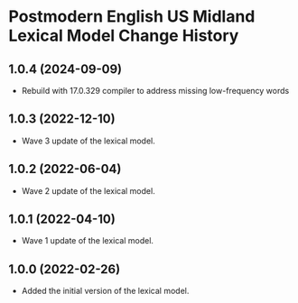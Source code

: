Postmodern English US Midland Lexical Model Change History
====================

1.0.4 (2024-09-09)
----------------
* Rebuild with 17.0.329 compiler to address missing low-frequency words

1.0.3 (2022-12-10)
----------------
* Wave 3 update of the lexical model.

1.0.2 (2022-06-04)
----------------
* Wave 2 update of the lexical model.

1.0.1 (2022-04-10)
----------------
* Wave 1 update of the lexical model.

1.0.0 (2022-02-26)
----------------
* Added the initial version of the lexical model.
